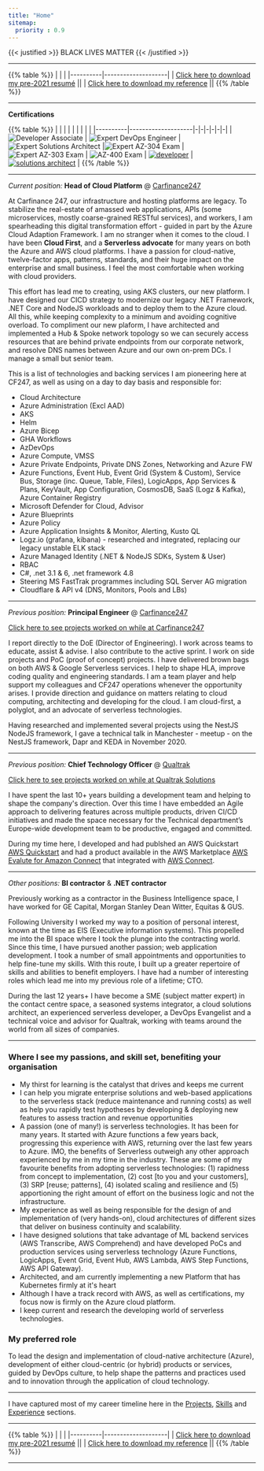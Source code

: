 ```yaml
---
title: "Home"
sitemap:
  priority : 0.9
---
```

{{< justified >}}
BLACK LIVES MATTER
{{< /justified >}}

---

{{% table %}}
|          |                    |
|----------|--------------------|
| [Click here to download my pre-2021 resumé](/resume.pdf) ||
| [Click here to download my reference](/reference.pdf) ||
{{% /table %}}


---

**Certifications**

{{% table %}}
|          |                    | | | | | | |
|----------|--------------------|-|-|-|-|-|-|
| ![Developer Associate](/img/azure-developer-associate-600x600.png) | ![Expert DevOps Engineer](/img/CERT-Expert-DevOps-Engineer-600x600.png) | ![Expert Solutions Architect](/img/azure-solutions-architect-expert-600x600.png) |![Expert AZ-304 Exam](/img/EXAM-Expert-AZ-304-600x600.png) |![Expert AZ-303 Exam](/img/EXAM-Expert-AZ-303-600x600.png) | ![AZ-400 Exam](/img/exam-az400-600x600.png) | [![developer](/img/aws-developer-badge.png)](https://www.certmetrics.com/amazon/public/badge.aspx?i=2&t=c&d=2017-12-13&ci=AWS00351917) | [![solutions architect](/img/aws-solutions-architect-badge.png)](https://www.certmetrics.com/amazon/public/badge.aspx?i=1&t=c&d=2018-09-27&ci=AWS00351917) |
{{% /table %}}

---

*Current position:* **Head of Cloud Platform** @ [Carfinance247](http://www.carfinance247.co.uk)

At Carfinance 247, our infrastructure and hosting platforms are legacy. To stabilize the real-estate of amassed web applications, APIs (some microservices, mostly coarse-grained RESTful services), and workers, I am spearheading this digital transformation effort - guided in part by the Azure Cloud Adaption Framework.  I am no stranger when it comes to the cloud.  I have been **Cloud First**, and a **Serverless advocate** for many years on both the Azure and AWS cloud platforms.  I have a passion for cloud-native, twelve-factor apps, patterns, standards, and their huge impact on the enterprise and small business.  I feel the most comfortable when working with cloud providers.

This effort has lead me to creating, using AKS clusters, our new platform.  I have designed our CICD strategy to modernize our legacy .NET Framework, .NET Core and NodeJS workloads and to deploy them to the Azure cloud.  All this, while keeping complexity to a minimum and avoiding cognitive overload.  To compliment our new plaform, I have architected and implemented a Hub & Spoke network topology so we can securely access resources that are behind private endpoints from our corporate network, and resolve DNS names between Azure and our own on-prem DCs. I manage a small but senior team. 

This is a list of technologies and backing services I am pioneering here at CF247, as well as using on a day to day basis and responsible for:

- Cloud Architecture
- Azure Administration (Excl AAD)
- AKS
- Helm
- Azure Bicep
- GHA Workflows
- AzDevOps
- Azure Compute, VMSS
- Azure Private Endpoints, Private DNS Zones, Networking and Azure FW
- Azure Functions, Event Hub, Event Grid (System & Custom), Service Bus, Storage (inc. Queue, Table, Files), LogicApps, App Services & Plans, KeyVault, App Configuration, CosmosDB, SaaS (Logz & Kafka), Azure Container Registry
- Microsoft Defender for Cloud, Advisor
- Azure Blueprints
- Azure Policy
- Azure Application Insights & Monitor, Alerting, Kusto QL
- Logz.io (grafana, kibana) - researched and integrated, replacing our legacy unstable ELK stack
- Azure Managed Identity (.NET & NodeJS SDKs, System & User)
- RBAC
- C#, .net 3.1 & 6, .net framework 4.8
- Steering MS FastTrak programmes including SQL Server AG migration
- Cloudflare & API v4 (DNS, Monitors, Pools and LBs)

---

*Previous position:* **Principal Engineer** @ [Carfinance247](http://www.carfinance247.co.uk)

[Click here to see projects worked on while at Carfinance247](#projects)

I report directly to the DoE (Director of Engineering). I work across teams to educate, assist & advise. I also contribute to the active sprint. I work on side projects and PoC (proof of concept) projects. I have delivered brown bags on both AWS & Google Serverless services. I help to shape HLA, improve coding quality and engineering standards. I am a team player and help support my colleagues and CF247 operations whenever the opportunity arises. I provide direction and guidance on matters relating to cloud computing, architecting and developing for the cloud. I am cloud-first, a polyglot, and an advocate of serverless technologies.

Having researched and implemented several projects using the NestJS NodeJS framework, I gave a technical talk in Manchester - meetup - on the NestJS framework, Dapr and KEDA in November 2020.

---

*Previous position:* **Chief Technology Officer** @ [Qualtrak](http://www.qualtrak.com)

[Click here to see projects worked on while at Qualtrak Solutions](#projects)

I have spent the last 10+ years building a development team and helping to shape the company's direction.  Over this time I have embedded an Agile approach to delivering features across multiple products, driven CI/CD initiatives and made the space necessary for the Technical department’s Europe-wide development team to be productive, engaged and committed. 

During my time here, I developed and had publshed an AWS Quickstart [AWS Quickstart](https://github.com/qualtrak/connect-integration-qualtrak-evaluate) and had a product available in the AWS Marketplace [AWS Evalute for Amazon Connect](https://aws.amazon.com/marketplace/pp/prodview-7dhd7dpeuvolc) that integrated with [AWS Connect](https://aws.amazon.com/connect/). 

---

*Other positions:* **BI contractor** & **.NET contractor**

Previously working as a contractor in the Business Intelligence space, I have worked for GE Capital, Morgan Stanley Dean Witter, Equitas & GUS.  

Following University I worked my way to a position of personal interest, known at the time as EIS (Executive information systems).  This propelled me into the BI space where I took the plunge into the contracting world.  Since this time, I have pursued another passion; web application development.  I took a number of small appointments and opportunities to help fine-tune my skills.  With this route, I built up a greater repertoire of skills and abilities to benefit employers.  I have had a number of interesting roles which lead me into my previous role of a lifetime; CTO.  

During the last 12 years+ I have become a SME (subject matter expert) in the contact centre space, a seasoned systems integrator, a cloud solutions architect, an experienced serverless developer, a DevOps Evangelist and a technical voice and advisor for Qualtrak, working with teams around the world from all sizes of companies.

---

### Where I see my passions, and skill set, benefiting your organisation

- My thirst for learning is the catalyst that drives and keeps me current
- I can help you migrate enterprise solutions and web-based applications to the serverless stack (reduce maintenance and running costs) as well as help you rapidly test hypotheses by developing & deploying new features to assess traction and revenue opportunities 
- A passion (one of many!) is serverless technologies.  It has been for many years.  It started with Azure functions a few years back, progressing this experience with AWS, returning over the last few years to Azure.  IMO, the benefits of Serverless outweigh any other approach experienced by me in my time in the industry. These are some of my favourite benefits from adopting serverless technologies: (1) rapidness from concept to implementation, (2) cost [to you and your customers], (3) SRP [reuse; patterns], (4) isolated scaling and resilience and (5) apportioning the right amount of effort on the business logic and not the infrastructure.  
- My experience as well as being responsible for the design of and implementation of (very hands-on), cloud architectures of different sizes that deliver on business continuity and scalability.  
- I have designed solutions that take advantage of ML backend services (AWS Transcribe, AWS Comprehend) and have developed PoCs and production services using serverless technology (Azure Functions, LogicApps, Event Grid, Event Hub, AWS Lambda, AWS Step Functions, AWS API Gateway).
- Architected, and am currently implementing a new Platform that has Kubernetes firmly at it's heart
- Although I have a track record with AWS, as well as certifications, my focus now is firmly on the Azure cloud platform. 
- I keep current and research the developing world of serverless technologies.

### My preferred role

To lead the design and implementation of cloud-native architecture (Azure), development of either cloud-centric (or hybrid) products or services, guided by DevOps culture, to help shape the patterns and practices used and to innovation through the application of cloud technology.

---

I have captured most of my career timeline here in the [Projects](#projects), [Skills](#skills) and [Experience](#experience) sections.

---

{{% table %}}
|          |                    |
|----------|--------------------|
| [Click here to download my pre-2021 resumé](/resume.pdf) ||
| [Click here to download my reference](/reference.pdf) ||
{{% /table %}}

---